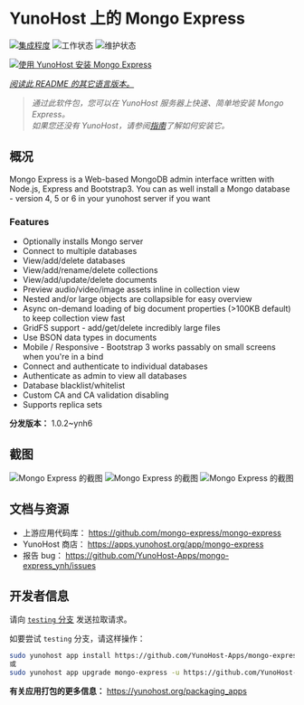 <!--
注意：此 README 由 <https://github.com/YunoHost/apps/tree/master/tools/readme_generator> 自动生成
请勿手动编辑。
-->

# YunoHost 上的 Mongo Express

[![集成程度](https://dash.yunohost.org/integration/mongo-express.svg)](https://ci-apps.yunohost.org/ci/apps/mongo-express/) ![工作状态](https://ci-apps.yunohost.org/ci/badges/mongo-express.status.svg) ![维护状态](https://ci-apps.yunohost.org/ci/badges/mongo-express.maintain.svg)

[![使用 YunoHost 安装 Mongo Express](https://install-app.yunohost.org/install-with-yunohost.svg)](https://install-app.yunohost.org/?app=mongo-express)

*[阅读此 README 的其它语言版本。](./ALL_README.md)*

> *通过此软件包，您可以在 YunoHost 服务器上快速、简单地安装 Mongo Express。*  
> *如果您还没有 YunoHost，请参阅[指南](https://yunohost.org/install)了解如何安装它。*

## 概况

Mongo Express is a Web-based MongoDB admin interface written with Node.js, Express and Bootstrap3.
You can as well install a Mongo database - version 4, 5 or 6 in your yunohost server if you want 

### Features
- Optionally installs Mongo server
- Connect to multiple databases
- View/add/delete databases
- View/add/rename/delete collections
- View/add/update/delete documents
- Preview audio/video/image assets inline in collection view
- Nested and/or large objects are collapsible for easy overview
- Async on-demand loading of big document properties (>100KB default) to keep collection view fast
- GridFS support - add/get/delete incredibly large files
- Use BSON data types in documents
- Mobile / Responsive - Bootstrap 3 works passably on small screens when you're in a bind
- Connect and authenticate to individual databases
- Authenticate as admin to view all databases
- Database blacklist/whitelist
- Custom CA and CA validation disabling
- Supports replica sets


**分发版本：** 1.0.2~ynh6

## 截图

![Mongo Express 的截图](./doc/screenshots/collection-view.png)
![Mongo Express 的截图](./doc/screenshots/databases-view.png)
![Mongo Express 的截图](./doc/screenshots/document-edit.png)

## 文档与资源

- 上游应用代码库： <https://github.com/mongo-express/mongo-express>
- YunoHost 商店： <https://apps.yunohost.org/app/mongo-express>
- 报告 bug： <https://github.com/YunoHost-Apps/mongo-express_ynh/issues>

## 开发者信息

请向 [`testing` 分支](https://github.com/YunoHost-Apps/mongo-express_ynh/tree/testing) 发送拉取请求。

如要尝试 `testing` 分支，请这样操作：

```bash
sudo yunohost app install https://github.com/YunoHost-Apps/mongo-express_ynh/tree/testing --debug
或
sudo yunohost app upgrade mongo-express -u https://github.com/YunoHost-Apps/mongo-express_ynh/tree/testing --debug
```

**有关应用打包的更多信息：** <https://yunohost.org/packaging_apps>
